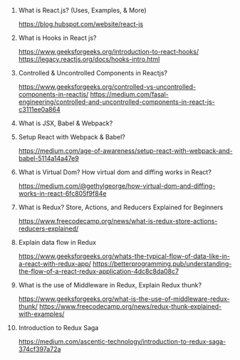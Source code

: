 1. What is React.js? (Uses, Examples, & More)

    https://blog.hubspot.com/website/react-js

1. What is Hooks in React js?

    https://www.geeksforgeeks.org/introduction-to-react-hooks/
    https://legacy.reactjs.org/docs/hooks-intro.html

1. Controlled & Uncontrolled Components in Reactjs?

    https://www.geeksforgeeks.org/controlled-vs-uncontrolled-components-in-reactjs/
    https://medium.com/fasal-engineering/controlled-and-uncontrolled-components-in-react-js-c3111ee0a864

1. What is JSX, Babel & Webpack?
    

1. Setup React with Webpack & Babel?

    https://medium.com/age-of-awareness/setup-react-with-webpack-and-babel-5114a14a47e9


1. What is Virtual Dom? How virtual dom and diffing works in React?

    https://medium.com/@gethylgeorge/how-virtual-dom-and-diffing-works-in-react-6fc805f9f84e

1. What is Redux? Store, Actions, and Reducers Explained for Beginners
    
    https://www.freecodecamp.org/news/what-is-redux-store-actions-reducers-explained/

2. Explain data flow in Redux

    https://www.geeksforgeeks.org/whats-the-typical-flow-of-data-like-in-a-react-with-redux-app/
    https://betterprogramming.pub/understanding-the-flow-of-a-react-redux-application-4dc8c8da08c7

3. What is the use of Middleware in Redux, Explain Redux thunk?

    https://www.geeksforgeeks.org/what-is-the-use-of-middleware-redux-thunk/
    https://www.freecodecamp.org/news/redux-thunk-explained-with-examples/

4. Introduction to Redux Saga

    https://medium.com/ascentic-technology/introduction-to-redux-saga-374cf397a72a